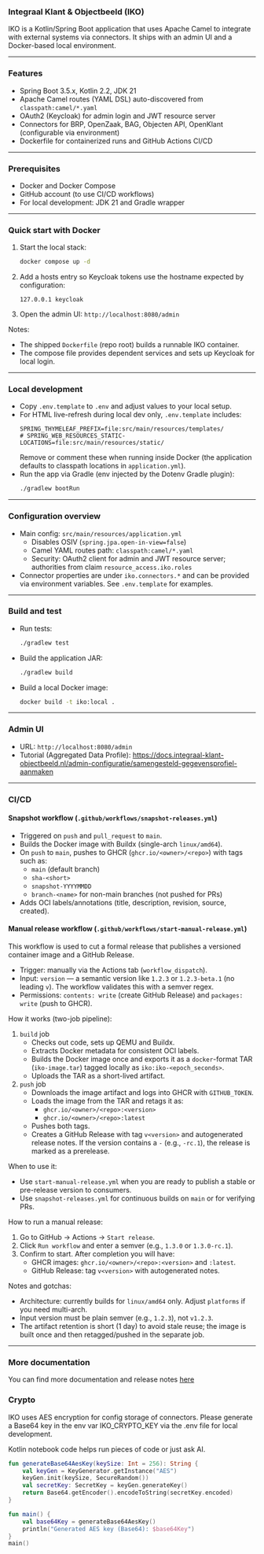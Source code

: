 ### Integraal Klant & Objectbeeld (IKO)

IKO is a Kotlin/Spring Boot application that uses Apache Camel to integrate with external systems via connectors. It ships with an admin UI and a Docker-based local environment.

---

### Features
- Spring Boot 3.5.x, Kotlin 2.2, JDK 21
- Apache Camel routes (YAML DSL) auto-discovered from `classpath:camel/*.yaml`
- OAuth2 (Keycloak) for admin login and JWT resource server
- Connectors for BRP, OpenZaak, BAG, Objecten API, OpenKlant (configurable via environment)
- Dockerfile for containerized runs and GitHub Actions CI/CD

---

### Prerequisites
- Docker and Docker Compose
- GitHub account (to use CI/CD workflows)
- For local development: JDK 21 and Gradle wrapper

---

### Quick start with Docker
1. Start the local stack:
   ```bash
   docker compose up -d
   ```
2. Add a hosts entry so Keycloak tokens use the hostname expected by configuration:
   ```text
   127.0.0.1 keycloak
   ```
3. Open the admin UI: `http://localhost:8080/admin`

Notes:
- The shipped `Dockerfile` (repo root) builds a runnable IKO container.
- The compose file provides dependent services and sets up Keycloak for local login.

---

### Local development
- Copy `.env.template` to `.env` and adjust values to your local setup.
- For HTML live-refresh during local dev only, `.env.template` includes:
  ```
  SPRING_THYMELEAF_PREFIX=file:src/main/resources/templates/
  # SPRING_WEB_RESOURCES_STATIC-LOCATIONS=file:src/main/resources/static/
  ```
  Remove or comment these when running inside Docker (the application defaults to classpath locations in `application.yml`).
- Run the app via Gradle (env injected by the Dotenv Gradle plugin):
  ```bash
  ./gradlew bootRun
  ```

---

### Configuration overview
- Main config: `src/main/resources/application.yml`
    - Disables OSIV (`spring.jpa.open-in-view=false`)
    - Camel YAML routes path: `classpath:camel/*.yaml`
    - Security: OAuth2 client for admin and JWT resource server; authorities from claim `resource_access.iko.roles`
- Connector properties are under `iko.connectors.*` and can be provided via environment variables. See `.env.template` for examples.

---

### Build and test
- Run tests:
  ```bash
  ./gradlew test
  ```
- Build the application JAR:
  ```bash
  ./gradlew build
  ```
- Build a local Docker image:
  ```bash
  docker build -t iko:local .
  ```

---

### Admin UI
- URL: `http://localhost:8080/admin`
- Tutorial (Aggregated Data Profile):
  https://docs.integraal-klant-objectbeeld.nl/admin-configuratie/samengesteld-gegevensprofiel-aanmaken

---

### CI/CD

#### Snapshot workflow (`.github/workflows/snapshot-releases.yml`)
- Triggered on `push` and `pull_request` to `main`.
- Builds the Docker image with Buildx (single-arch `linux/amd64`).
- On `push` to `main`, pushes to GHCR (`ghcr.io/<owner>/<repo>`) with tags such as:
    - `main` (default branch)
    - `sha-<short>`
    - `snapshot-YYYYMMDD`
    - `branch-<name>` for non-main branches (not pushed for PRs)
- Adds OCI labels/annotations (title, description, revision, source, created).

#### Manual release workflow (`.github/workflows/start-manual-release.yml`)
This workflow is used to cut a formal release that publishes a versioned container image and a GitHub Release.

- Trigger: manually via the Actions tab (`workflow_dispatch`).
- Input: `version` — a semantic version like `1.2.3` or `1.2.3-beta.1` (no leading `v`). The workflow validates this with a semver regex.
- Permissions: `contents: write` (create GitHub Release) and `packages: write` (push to GHCR).

How it works (two-job pipeline):
1. `build` job
    - Checks out code, sets up QEMU and Buildx.
    - Extracts Docker metadata for consistent OCI labels.
    - Builds the Docker image once and exports it as a `docker`-format TAR (`iko-image.tar`) tagged locally as `iko:iko-<epoch_seconds>`.
    - Uploads the TAR as a short-lived artifact.
2. `push` job
    - Downloads the image artifact and logs into GHCR with `GITHUB_TOKEN`.
    - Loads the image from the TAR and retags it as:
        - `ghcr.io/<owner>/<repo>:<version>`
        - `ghcr.io/<owner>/<repo>:latest`
    - Pushes both tags.
    - Creates a GitHub Release with tag `v<version>` and autogenerated release notes. If the version contains a `-` (e.g., `-rc.1`), the release is marked as a prerelease.

When to use it:
- Use `start-manual-release.yml` when you are ready to publish a stable or pre-release version to consumers.
- Use `snapshot-releases.yml` for continuous builds on `main` or for verifying PRs.

How to run a manual release:
1. Go to GitHub → Actions → `Start release`.
2. Click `Run workflow` and enter a semver (e.g., `1.3.0` or `1.3.0-rc.1`).
3. Confirm to start. After completion you will have:
    - GHCR images: `ghcr.io/<owner>/<repo>:<version>` and `:latest`.
    - GitHub Release: tag `v<version>` with autogenerated notes.

Notes and gotchas:
- Architecture: currently builds for `linux/amd64` only. Adjust `platforms` if you need multi-arch.
- Input version must be plain semver (e.g., `1.2.3`), not `v1.2.3`.
- The artifact retention is short (1 day) to avoid stale reuse; the image is built once and then retagged/pushed in the separate job.

---

### More documentation
You can find more documentation and release notes [here](./doc/README.md)

### Crypto
IKO uses AES encryption for config storage of connectors. 
Please generate a Base64 key in the env var IKO_CRYPTO_KEY via the .env file for local development.

Kotlin notebook code helps run pieces of code or just ask AI.
```Kotlin
fun generateBase64AesKey(keySize: Int = 256): String {
    val keyGen = KeyGenerator.getInstance("AES")
    keyGen.init(keySize, SecureRandom())
    val secretKey: SecretKey = keyGen.generateKey()
    return Base64.getEncoder().encodeToString(secretKey.encoded)
}

fun main() {
    val base64Key = generateBase64AesKey()
    println("Generated AES key (Base64): $base64Key")
}
main()
```